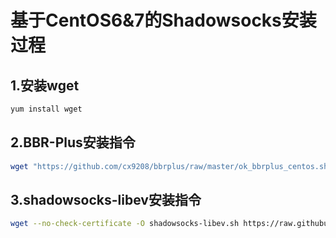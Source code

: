 # 基于CentOS6&7的Shadowsocks安装过程
## 1.安装wget

```bash
yum install wget
```

## 2.BBR-Plus安装指令

```bash
wget "https://github.com/cx9208/bbrplus/raw/master/ok_bbrplus_centos.sh" && chmod +x ok_bbrplus_centos.sh && ./ok_bbrplus_centos.sh
```

## 3.shadowsocks-libev安装指令

```bash
wget --no-check-certificate -O shadowsocks-libev.sh https://raw.githubusercontent.com/Zhicheng2914/-/master/script/CentOS/shadowsocks-libev.sh && chmod +x shadowsocks-libev.sh && ./shadowsocks-libev.sh 2>&1 | tee shadowsocks-libev.log
```
